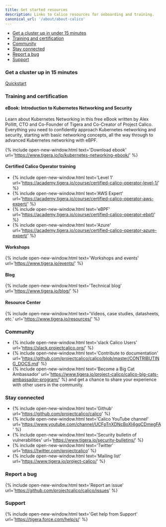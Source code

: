 ```yaml
---
title: Get started resources
description: Links to Calico resources for onboarding and training.
canonical_url: '/about/about-calico'
---
```


- [Get a cluster up in under 15 minutes](#get-a-cluster-up-in-under-15-minutes)
- [Training and certification](#training-and-certification)
- [Community](#community)
- [Stay connected](#stay-connected)
- [Report a bug](#report-a-bug)
- [Support](#support)

### Get a cluster up in 15 minutes

[Quickstart]({{site.baseurl}}/getting-started/kubernetes/quickstart)

### Training and certification

#### eBook: Introduction to Kubernetes Networking and Security

Learn about Kubernetes Networking in this free eBook written by Alex Pollitt, CTO and Co-Founder of Tigera and Co-Creator of Project Calico. Everything you need to confidently approach Kubernetes networking and security, starting with basic networking concepts, all the way through to advanced Kubernetes networking with eBPF.

{% include open-new-window.html text='Download ebook' url='https://www.tigera.io/lp/kubernetes-networking-ebook/' %}

#### Certified Calico Operator training

- {% include open-new-window.html text='Level 1' url='https://academy.tigera.io/course/certified-calico-operator-level-1/' %}
- {% include open-new-window.html text='AWS Expert' url='https://academy.tigera.io/course/certified-calico-operator-aws-expert/' %}
- {% include open-new-window.html text='eBPF' url='https://academy.tigera.io/course/certified-calico-operator-ebpf/' %}
- {% include open-new-window.html text='Azure' url='https://academy.tigera.io/course/certified-calico-operator-azure-expert/' %}

#### Workshops

{% include open-new-window.html text='Workshops and events' url='https://www.tigera.io/events/' %}

#### Blog

{% include open-new-window.html text='Technical blog' url='https://www.tigera.io/blog/' %}

#### Resource Center

{% include open-new-window.html text='Videos, case studies, datasheets, etc.' url='https://www.tigera.io/resources/' %}

### Community

- {% include open-new-window.html text='slack Calico Users' url='https://slack.projectcalico.org/' %}
- {% include open-new-window.html text='Contribute to documentation' url='https://github.com/projectcalico/calico/blob/master/CONTRIBUTING_DOCS.md' %} 
- {% include open-new-window.html text='Become a Big Cat Ambassador' url='https://www.tigera.io/project-calico/calico-big-cats-ambassador-program/' %} and get a chance to share your experience with other users in the community.

### Stay connected

- {% include open-new-window.html text='Github' url='https://github.com/projectcalico/calico' %}
- {% include open-new-window.html text='Calico YouTube channel' url='https://www.youtube.com/channel/UCFpTnXDNcBoXI4gqCDmegFA' %}
- {% include open-new-window.html text='Security bulletin of vulnerabilities' url='https://www.tigera.io/security-bulletins/' %}
- {% include open-new-window.html text='Twitter' url='https://twitter.com/projectcalico' %}
- {% include open-new-window.html text='Mailing list' url='https://www.tigera.io/project-calico/' %}

### Report a bug

{% include open-new-window.html text='Report an issue' url='https://github.com/projectcalico/calico/issues' %}

### Support

{% include open-new-window.html text='Get help from Support' url='https://tigera.force.com/help/s/' %} 

